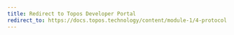 ```yaml
---
title: Redirect to Topos Developer Portal
redirect_to: https://docs.topos.technology/content/module-1/4-protocol.html#zero-knowledge-ethereum-virtual-machine-zkevm-
---
```


